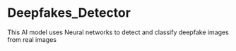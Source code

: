 # Deepfakes_Detector
This AI model uses Neural networks to detect and classify deepfake images from real images
